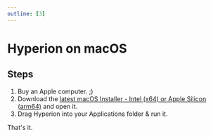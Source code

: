```yaml
---
outline: [3]
---
```


# Hyperion on macOS

## Steps

1. Buy an Apple computer. ;)
2. Download the [latest macOS Installer - Intel (x64) or Apple Silicon (arm64)](https://github.com/hyperion-project/hyperion.ng/releases/latest) and open it.
3. Drag Hyperion into your Applications folder & run it.

<ImageWrap src="/images/en/macos_installer.png" imgAlign='left' maxWidth='50%' />
<ImageWrap src="/images/en/macos_webui.png" imgAlign='left' maxWidth='50%' />

That's it.